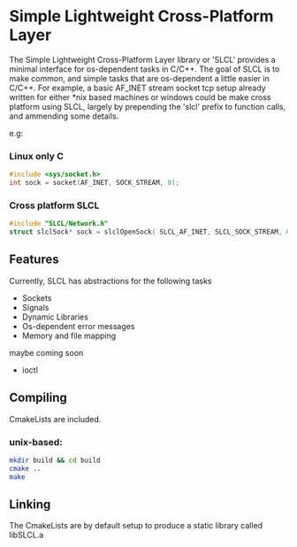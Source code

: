 # Simple Lightweight Cross-Platform Layer

The Simple Lightweight Cross-Platform Layer library or 'SLCL' provides a minimal interface for os-dependent tasks in C/C++. The goal of SLCL is to make common, and simple tasks that are os-dependent a little easier in C/C++. For example, a basic AF_INET stream socket tcp setup already written for either *nix based machines or windows could be make cross platform using SLCL, largely by prepending the 'slcl' prefix to function calls, and ammending some details. 

e.g:
### Linux only C
```C
#include <sys/socket.h>
int sock = socket(AF_INET, SOCK_STREAM, 0);
```

### Cross platform SLCL
```C
#include "SLCL/Network.h"
struct slclSock* sock = slclOpenSock( SLCL_AF_INET, SLCL_SOCK_STREAM, 0 );
```

## Features

Currently, SLCL has abstractions for the following tasks
- Sockets
- Signals
- Dynamic Libraries
- Os-dependent error messages
- Memory and file mapping

maybe coming soon
- ioctl

## Compiling

CmakeLists are included.

### unix-based:

```bash
mkdir build && cd build
cmake ..
make
```

## Linking

The CmakeLists are by default setup to produce a static library called libSLCL.a
